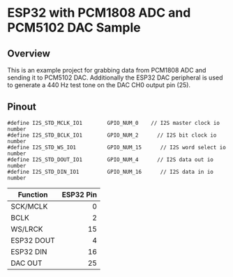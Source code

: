 # ESP32 with PCM1808 ADC and PCM5102 DAC Sample

## Overview

This is an example project for grabbing data from PCM1808 ADC and sending it to PCM5102 DAC. Additionally the ESP32 DAC peripheral is used to generate a 440 Hz test tone on the DAC CH0 output pin (25).

## Pinout

```
#define I2S_STD_MCLK_IO1        GPIO_NUM_0    // I2S master clock io number
#define I2S_STD_BCLK_IO1        GPIO_NUM_2      // I2S bit clock io number
#define I2S_STD_WS_IO1          GPIO_NUM_15      // I2S word select io number
#define I2S_STD_DOUT_IO1        GPIO_NUM_4      // I2S data out io number
#define I2S_STD_DIN_IO1         GPIO_NUM_16      // I2S data in io number
```

| Function | ESP32 Pin |
| -------- | ---------:|
| SCK/MCLK | 0         |
| BCLK     | 2         |
| WS/LRCK  | 15        |
| ESP32 DOUT | 4       |
| ESP32 DIN | 16       |
| DAC OUT | 25       |